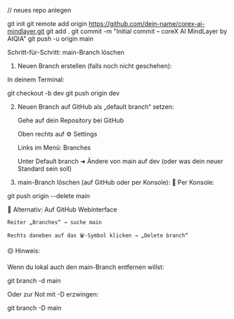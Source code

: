 

// neues repo anlegen

git init
git remote add origin https://github.com/dein-name/corex-ai-mindlayer.git
git add .
git commit -m "Initial commit – coreX AI MindLayer by AIQIA"
git push -u origin main


Schritt-für-Schritt: main-Branch löschen
1. Neuen Branch erstellen (falls noch nicht geschehen):

In deinem Terminal:

git checkout -b dev
git push origin dev

2. Neuen Branch auf GitHub als „default branch“ setzen:

    Gehe auf dein Repository bei GitHub

    Oben rechts auf ⚙️ Settings

    Links im Menü: Branches

    Unter Default branch ➜ Ändere von main auf dev
    (oder was dein neuer Standard sein soll)

3. main-Branch löschen (auf GitHub oder per Konsole):
🔁 Per Konsole:

git push origin --delete main

🔁 Alternativ: Auf GitHub Webinterface

    Reiter „Branches“ → suche main

    Rechts daneben auf das 🗑️-Symbol klicken → „Delete branch“

🟡 Hinweis:

Wenn du lokal auch den main-Branch entfernen willst:

git branch -d main

Oder zur Not mit -D erzwingen:

git branch -D main
